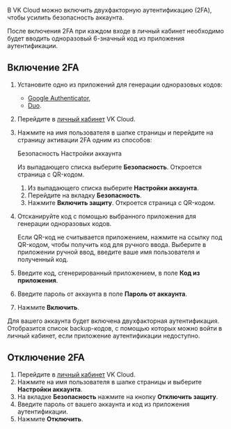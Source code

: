 В VK Cloud можно включить двухфакторную аутентификацию (2FA), чтобы усилить безопасность аккаунта.

После включения 2FA при каждом входе в личный кабинет необходимо будет вводить одноразовый 6-значный код из приложения аутентификации.

## Включение 2FA

1. Установите одно из приложений для генерации одноразовых кодов:
   - [Google Authenticator](https://support.google.com/accounts/answer/1066447),
   - [Duo](https://duo.com/product/trusted-users/two-factor-authentication/duo-mobile).
1. Перейдите в [личный кабинет](https://mcs.mail.ru/app/) VK Cloud.
1. Нажмите на имя пользователя в шапке страницы и перейдите на страницу активации 2FA одним из способов:

   <tabs>
   <tablist>
   <tab>Безопасность</tab>
   <tab>Настройки аккаунта</tab>
   </tablist>
   <tabpanel>

   Из выпадающего списка выберите **Безопасность**. Откроется страница с QR-кодом.

   </tabpanel>
   <tabpanel>

   1. Из выпадающего списка выберите **Настройки аккаунта**.
   1. Перейдите на вкладку **Безопасность**.
   1. Нажмите **Включить защиту**. Откроется страница с QR-кодом.

   </tabpanel>
   </tabs>

1. Отсканируйте код с помощью выбранного приложения для генерации одноразовых кодов.

   <info>

   Если QR-код не считывается приложением, нажмите на ссылку под QR-кодом, чтобы получить код для ручного ввода. Выберите в приложении ручной ввод, введите ваше имя пользователя и полученный код.

   </info>

1. Введите код, сгенерированный приложением, в поле **Код из приложения**.
1. Введите пароль от аккаунта в поле **Пароль от аккаунта**.
1. Нажмите **Включить**.

Для вашего аккаунта будет включена двухфакторная аутентификация. Отобразится список backup-кодов, с помощью которых можно войти в личный кабинет, если приложение аутентификации недоступно.

## Отключение 2FA

1. Перейдите в [личный кабинет](https://mcs.mail.ru/app/) VK Cloud.
1. Нажмите на имя пользователя в шапке страницы и выберите **Настройки аккаунта**.
1. На вкладке **Безопасность** нажмите на кнопку **Отключить защиту**.
1. Введите пароль от вашего аккаунта и код из приложения аутентификации.
1. Нажмите **Отключить**.
